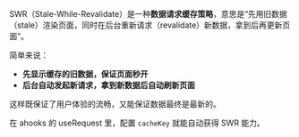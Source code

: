 SWR（Stale-While-Revalidate）是一种**数据请求缓存策略**，意思是“先用旧数据（stale）渲染页面，同时在后台重新请求（revalidate）新数据，拿到后再更新页面”。

简单来说：

- **先显示缓存的旧数据，保证页面秒开**
- **后台自动发起新请求，拿到新数据后自动刷新页面**

这样既保证了用户体验的流畅，又能保证数据最终是最新的。

在 ahooks 的 useRequest 里，配置 `cacheKey` 就能自动获得 SWR 能力。
